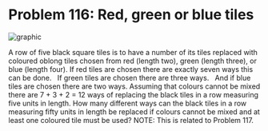 # Problem 116: Red, green or blue tiles

![graphic](img116.gif)

A row of five black square tiles is to have a number of its tiles
replaced with coloured oblong tiles chosen from red (length two), green
(length three), or blue (length four). If red tiles are chosen there are
exactly seven ways this can be done.   If green tiles are chosen there
are three ways.   And if blue tiles are chosen there are two ways.
Assuming that colours cannot be mixed there are 7 + 3 + 2 = 12 ways of
replacing the black tiles in a row measuring five units in length. How
many different ways can the black tiles in a row measuring fifty units
in length be replaced if colours cannot be mixed and at least one
coloured tile must be used? NOTE: This is related to Problem 117.